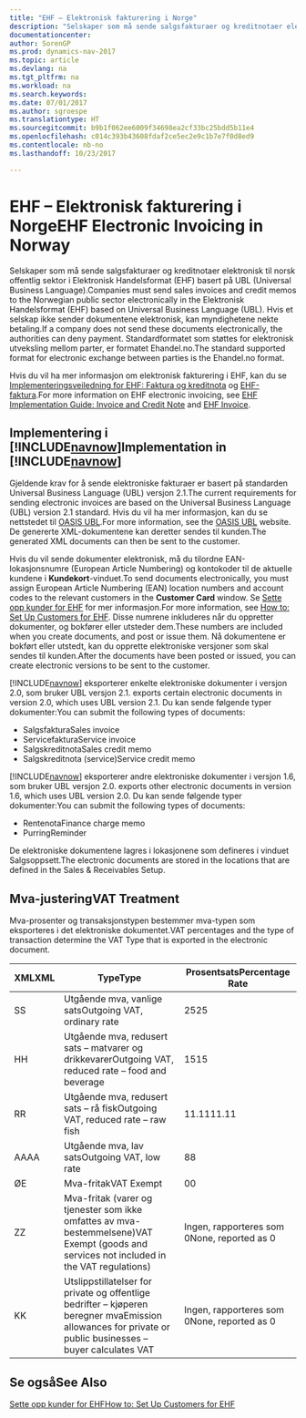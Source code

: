```yaml
---
title: "EHF – Elektronisk fakturering i Norge"
description: "Selskaper som må sende salgsfakturaer og kreditnotaer elektronisk til norsk offentlig sektor i Elektronisk Handelsformat (EHF) basert på UBL (Universal Business Language)."
documentationcenter: 
author: SorenGP
ms.prod: dynamics-nav-2017
ms.topic: article
ms.devlang: na
ms.tgt_pltfrm: na
ms.workload: na
ms.search.keywords: 
ms.date: 07/01/2017
ms.author: sgroespe
ms.translationtype: HT
ms.sourcegitcommit: b9b1f062ee6009f34698ea2cf33bc25bdd5b11e4
ms.openlocfilehash: c014c393b43608fdaf2ce5ec2e9c1b7e7f0d8ed9
ms.contentlocale: nb-no
ms.lasthandoff: 10/23/2017

---
```

# <a name="ehf-electronic-invoicing-in-norway"></a><span data-ttu-id="1c11f-103">EHF – Elektronisk fakturering i Norge</span><span class="sxs-lookup"><span data-stu-id="1c11f-103">EHF Electronic Invoicing in Norway</span></span>
<span data-ttu-id="1c11f-104">Selskaper som må sende salgsfakturaer og kreditnotaer elektronisk til norsk offentlig sektor i Elektronisk Handelsformat (EHF) basert på UBL (Universal Business Language).</span><span class="sxs-lookup"><span data-stu-id="1c11f-104">Companies must send sales invoices and credit memos to the Norwegian public sector electronically in the Elektronisk Handelsformat (EHF) based on Universal Business Language (UBL).</span></span> <span data-ttu-id="1c11f-105">Hvis et selskap ikke sender dokumentene elektronisk, kan myndighetene nekte betaling.</span><span class="sxs-lookup"><span data-stu-id="1c11f-105">If a company does not send these documents electronically, the authorities can deny payment.</span></span> <span data-ttu-id="1c11f-106">Standardformatet som støttes for elektronisk utveksling mellom parter, er formatet Ehandel.no.</span><span class="sxs-lookup"><span data-stu-id="1c11f-106">The standard supported format for electronic exchange between parties is the Ehandel.no format.</span></span>  

<span data-ttu-id="1c11f-107">Hvis du vil ha mer informasjon om elektronisk fakturering i EHF, kan du se [Implementeringsveiledning for EHF: Faktura og kreditnota](http://www.nets.eu/no-nb/support/Test%20og%20Implementering/eFaktura%20B2B%20Utsteder/Documents/Imp%20guide%20eng.pdf) og [EHF-faktura](http://www.anskaffelser.no/ehf-formater-innhold/pages-english/ehf-invoice).</span><span class="sxs-lookup"><span data-stu-id="1c11f-107">For more information on EHF electronic invoicing, see [EHF Implementation Guide: Invoice and Credit Note](http://www.nets.eu/no-nb/support/Test%20og%20Implementering/eFaktura%20B2B%20Utsteder/Documents/Imp%20guide%20eng.pdf) and [EHF Invoice](http://www.anskaffelser.no/ehf-formater-innhold/pages-english/ehf-invoice).</span></span>  

## <a name="implementation-in-includenavnowincludesnavnowmdmd"></a><span data-ttu-id="1c11f-108">Implementering i [!INCLUDE[navnow](../../includes/navnow_md.md)]</span><span class="sxs-lookup"><span data-stu-id="1c11f-108">Implementation in [!INCLUDE[navnow](../../includes/navnow_md.md)]</span></span>  
 <span data-ttu-id="1c11f-109">Gjeldende krav for å sende elektroniske fakturaer er basert på standarden Universal Business Language (UBL) versjon 2.1.</span><span class="sxs-lookup"><span data-stu-id="1c11f-109">The current requirements for sending electronic invoices are based on the Universal Business Language (UBL) version 2.1 standard.</span></span> <span data-ttu-id="1c11f-110">Hvis du vil ha mer informasjon, kan du se nettstedet til [OASIS UBL](http://go.microsoft.com/fwlink/?LinkId=212593).</span><span class="sxs-lookup"><span data-stu-id="1c11f-110">For more information, see the [OASIS UBL](http://go.microsoft.com/fwlink/?LinkId=212593) website.</span></span> <span data-ttu-id="1c11f-111">De genererte XML-dokumentene kan deretter sendes til kunden.</span><span class="sxs-lookup"><span data-stu-id="1c11f-111">The generated XML documents can then be sent to the customer.</span></span>  

 <span data-ttu-id="1c11f-112">Hvis du vil sende dokumenter elektronisk, må du tilordne EAN-lokasjonsnumre (European Article Numbering) og kontokoder til de aktuelle kundene i **Kundekort**-vinduet.</span><span class="sxs-lookup"><span data-stu-id="1c11f-112">To send documents electronically, you must assign European Article Numbering (EAN) location numbers and account codes to the relevant customers in the **Customer Card** window.</span></span> <span data-ttu-id="1c11f-113">Se [Sette opp kunder for EHF](how-to-set-up-customers-for-ehf.md) for mer informasjon.</span><span class="sxs-lookup"><span data-stu-id="1c11f-113">For more information, see [How to: Set Up Customers for EHF](how-to-set-up-customers-for-ehf.md).</span></span> <span data-ttu-id="1c11f-114">Disse numrene inkluderes når du oppretter dokumenter, og bokfører eller utsteder dem.</span><span class="sxs-lookup"><span data-stu-id="1c11f-114">These numbers are included when you create documents, and post or issue them.</span></span> <span data-ttu-id="1c11f-115">Nå dokumentene er bokført eller utstedt, kan du opprette elektroniske versjoner som skal sendes til kunden.</span><span class="sxs-lookup"><span data-stu-id="1c11f-115">After the documents have been posted or issued, you can create electronic versions to be sent to the customer.</span></span>  

 [!INCLUDE[navnow](../../includes/navnow_md.md)]<span data-ttu-id="1c11f-116"> eksporterer enkelte elektroniske dokumenter i versjon 2.0, som bruker UBL versjon 2.1.</span><span class="sxs-lookup"><span data-stu-id="1c11f-116"> exports certain electronic documents in version 2.0, which uses UBL version 2.1.</span></span> <span data-ttu-id="1c11f-117">Du kan sende følgende typer dokumenter:</span><span class="sxs-lookup"><span data-stu-id="1c11f-117">You can submit the following types of documents:</span></span>  

- <span data-ttu-id="1c11f-118">Salgsfaktura</span><span class="sxs-lookup"><span data-stu-id="1c11f-118">Sales invoice</span></span>  
- <span data-ttu-id="1c11f-119">Servicefaktura</span><span class="sxs-lookup"><span data-stu-id="1c11f-119">Service invoice</span></span>  
- <span data-ttu-id="1c11f-120">Salgskreditnota</span><span class="sxs-lookup"><span data-stu-id="1c11f-120">Sales credit memo</span></span>  
- <span data-ttu-id="1c11f-121">Salgskreditnota (service)</span><span class="sxs-lookup"><span data-stu-id="1c11f-121">Service credit memo</span></span>  

 [!INCLUDE[navnow](../../includes/navnow_md.md)]<span data-ttu-id="1c11f-122"> eksporterer andre elektroniske dokumenter i versjon 1.6, som bruker UBL versjon 2.0.</span><span class="sxs-lookup"><span data-stu-id="1c11f-122"> exports other electronic documents in version 1.6, which uses UBL version 2.0.</span></span> <span data-ttu-id="1c11f-123">Du kan sende følgende typer dokumenter:</span><span class="sxs-lookup"><span data-stu-id="1c11f-123">You can submit the following types of documents:</span></span>  

- <span data-ttu-id="1c11f-124">Rentenota</span><span class="sxs-lookup"><span data-stu-id="1c11f-124">Finance charge memo</span></span>  
- <span data-ttu-id="1c11f-125">Purring</span><span class="sxs-lookup"><span data-stu-id="1c11f-125">Reminder</span></span>  

<span data-ttu-id="1c11f-126">De elektroniske dokumentene lagres i lokasjonene som defineres i vinduet Salgsoppsett.</span><span class="sxs-lookup"><span data-stu-id="1c11f-126">The electronic documents are stored in the locations that are defined in the Sales & Receivables Setup.</span></span>  

## <a name="vat-treatment"></a><span data-ttu-id="1c11f-127">Mva-justering</span><span class="sxs-lookup"><span data-stu-id="1c11f-127">VAT Treatment</span></span>  
 <span data-ttu-id="1c11f-128">Mva-prosenter og transaksjonstypen bestemmer mva-typen som eksporteres i det elektroniske dokumentet.</span><span class="sxs-lookup"><span data-stu-id="1c11f-128">VAT percentages and the type of transaction determine the VAT Type that is exported in the electronic document.</span></span>  

|<span data-ttu-id="1c11f-129">XML</span><span class="sxs-lookup"><span data-stu-id="1c11f-129">XML</span></span>|<span data-ttu-id="1c11f-130">Type</span><span class="sxs-lookup"><span data-stu-id="1c11f-130">Type</span></span>|<span data-ttu-id="1c11f-131">Prosentsats</span><span class="sxs-lookup"><span data-stu-id="1c11f-131">Percentage Rate</span></span>|  
|---------|----------|---------------------|  
|<span data-ttu-id="1c11f-132">S</span><span class="sxs-lookup"><span data-stu-id="1c11f-132">S</span></span>|<span data-ttu-id="1c11f-133">Utgående mva, vanlige sats</span><span class="sxs-lookup"><span data-stu-id="1c11f-133">Outgoing VAT, ordinary rate</span></span>|<span data-ttu-id="1c11f-134">25</span><span class="sxs-lookup"><span data-stu-id="1c11f-134">25</span></span>|  
|<span data-ttu-id="1c11f-135">H</span><span class="sxs-lookup"><span data-stu-id="1c11f-135">H</span></span>|<span data-ttu-id="1c11f-136">Utgående mva, redusert sats – matvarer og drikkevarer</span><span class="sxs-lookup"><span data-stu-id="1c11f-136">Outgoing VAT, reduced rate – food and beverage</span></span>|<span data-ttu-id="1c11f-137">15</span><span class="sxs-lookup"><span data-stu-id="1c11f-137">15</span></span>|  
|<span data-ttu-id="1c11f-138">R</span><span class="sxs-lookup"><span data-stu-id="1c11f-138">R</span></span>|<span data-ttu-id="1c11f-139">Utgående mva, redusert sats – rå fisk</span><span class="sxs-lookup"><span data-stu-id="1c11f-139">Outgoing VAT, reduced rate – raw fish</span></span>|<span data-ttu-id="1c11f-140">11.11</span><span class="sxs-lookup"><span data-stu-id="1c11f-140">11.11</span></span>|  
|<span data-ttu-id="1c11f-141">AA</span><span class="sxs-lookup"><span data-stu-id="1c11f-141">AA</span></span>|<span data-ttu-id="1c11f-142">Utgående mva, lav sats</span><span class="sxs-lookup"><span data-stu-id="1c11f-142">Outgoing VAT, low rate</span></span>|<span data-ttu-id="1c11f-143">8</span><span class="sxs-lookup"><span data-stu-id="1c11f-143">8</span></span>|  
|<span data-ttu-id="1c11f-144">Ø</span><span class="sxs-lookup"><span data-stu-id="1c11f-144">E</span></span>|<span data-ttu-id="1c11f-145">Mva-fritak</span><span class="sxs-lookup"><span data-stu-id="1c11f-145">VAT Exempt</span></span>|<span data-ttu-id="1c11f-146">0</span><span class="sxs-lookup"><span data-stu-id="1c11f-146">0</span></span>|  
|<span data-ttu-id="1c11f-147">Z</span><span class="sxs-lookup"><span data-stu-id="1c11f-147">Z</span></span>|<span data-ttu-id="1c11f-148">Mva-fritak (varer og tjenester som ikke omfattes av mva-bestemmelsene)</span><span class="sxs-lookup"><span data-stu-id="1c11f-148">VAT Exempt (goods and services not included in the VAT regulations)</span></span>|<span data-ttu-id="1c11f-149">Ingen, rapporteres som 0</span><span class="sxs-lookup"><span data-stu-id="1c11f-149">None, reported as 0</span></span>|  
|<span data-ttu-id="1c11f-150">K</span><span class="sxs-lookup"><span data-stu-id="1c11f-150">K</span></span>|<span data-ttu-id="1c11f-151">Utslippstillatelser for private og offentlige bedrifter – kjøperen beregner mva</span><span class="sxs-lookup"><span data-stu-id="1c11f-151">Emission allowances for private or public businesses – buyer calculates VAT</span></span>|<span data-ttu-id="1c11f-152">Ingen, rapporteres som 0</span><span class="sxs-lookup"><span data-stu-id="1c11f-152">None, reported as 0</span></span>|  

## <a name="see-also"></a><span data-ttu-id="1c11f-153">Se også</span><span class="sxs-lookup"><span data-stu-id="1c11f-153">See Also</span></span>  
 [<span data-ttu-id="1c11f-154">Sette opp kunder for EHF</span><span class="sxs-lookup"><span data-stu-id="1c11f-154">How to: Set Up Customers for EHF</span></span>](how-to-set-up-customers-for-ehf.md)

